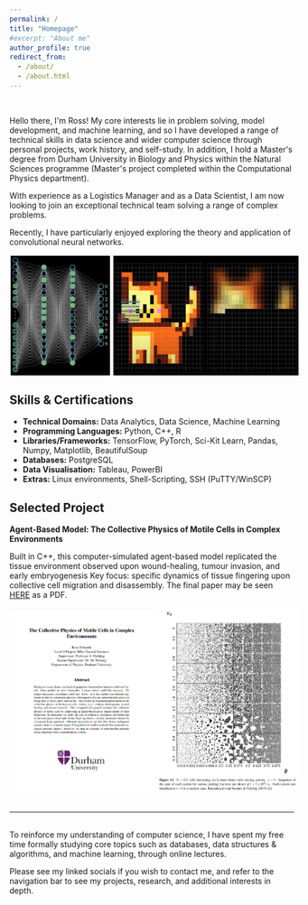 ```yaml
---
permalink: /
title: "Homepage"
#excerpt: "About me"
author_profile: true
redirect_from: 
  - /about/
  - /about.html
---
```


<br>

Hello there, I'm Ross! My core interests lie in problem solving, model development, and machine learning, and so I have developed a range of technical skills in data science and wider computer science through personal projects, work history, and self-study. In addition, I hold a Master's degree from Durham University in Biology and Physics within the Natural Sciences programme (Master's project completed within the Computational Physics department). 

With experience as a Logistics Manager and as a Data Scientist, I am now looking to join an exceptional technical team solving a range of complex problems. 

Recently, I have particularly enjoyed exploring the theory and application of convolutional neural networks.
<br>
<div style="display: flex;">
  <img src="/images/Neural_Network.png" alt="Image 2" style="width: 35%; border: 2px solid white; margin-right: 2px;">
  <img src="/images/Convolution.png" alt="Image 1" style="width: 65%; border: 2px solid white;">
</div>

<h2> Skills & Certifications </h2>

* **Technical Domains:** Data Analytics, Data Science, Machine Learning
* **Programming Languages:** Python, C++, R
* **Libraries/Frameworks:** TensorFlow, PyTorch, Sci-Kit Learn, Pandas, Numpy, Matplotlib, BeautifulSoup 
* **Databases:** PostgreSQL
* **Data Visualisation:** Tableau, PowerBI
* **Extras:** Linux environments, Shell-Scripting, SSH (PuTTY/WinSCP)

<!-- Quant/Hedge Fund Data Engineer: Fundamentals + Java/C#/C++, NoSQL, Restful/Fast API, Django/Flask, Dash, Credit/Derivatives/Options Course, Terraform, most common leetcode questions...

need git + open source contributions
  -->

<!-- <h2> Selected Experience </h2>

**Kubrick Group - Data Engineer (Awaiting Start)**

Here, my focus early on will be on internal projects and comprehensive training in data modelling, databases, cloud engineering, cyber security, and more. From then on I will begin to engage with clients as a consultant in the broad field of data engineering, data science, and machine learning where I will have the opportunity to transform businesses and optimise internal pipelines.

-->

<h2> Selected Project </h2>

**Agent-Based Model: The Collective Physics of Motile Cells in Complex Environments**

Built in C++, this computer-simulated agent-based model replicated the tissue environment observed upon wound-healing, tumour invasion, and early embryogenesis
Key focus: specific dynamics of tissue fingering upon collective cell migration and disassembly. The final paper may be seen [HERE](/files/Computational_Physics_Thesis.pdf) as a PDF.

<div style="display: flex;">
  <img src="/images/Diss_Cover.png" alt="Image 1" style="width: 50%; border: 2px solid white; margin-right: 2px;">
  <img src="/images/Simulation.png" alt="Image 2" style="width: 50%; border: 2px solid white;">
</div>

<br>

---
<br>
<!--My natural sciences background has given me a concrete foundation in advanced mathematics and statistics which is crucial in understanding machine learning theory and the wider tech domain. In addition, the time I spent undertaking individual and team research projects provided me with the core tools for data analysis, data science, and proper documentation.--> 
To reinforce my understanding of computer science, I have spent my free time formally studying core topics such as databases, data structures & algorithms, and machine learning, through online lectures.

<!--
* CMU15445 - Intro to Database Systems
* CS161 - Design and Analysis of Algorithms 
* CS166 - Data Structures
* CS229 - Machine Learning
-->

<br>

Please see my linked socials if you wish to contact me, and refer to the navigation bar to see my projects, research, and additional interests in depth.

<!--My career is just beginning but I have a well-defined set of goals I hope to achieve. Looking forward I will continue to develop my data engineering, data science, and machine learning skills until I am confident in the specific domain I would like to specialise in, and at present I feel drawn to reinforcement learning due to the near-infinite scale of complexity and intrigue it offers. From this point, I aim to apply innovative machine learning model solutions to change the way the world approaches problems I am passionate about. I hope to build something truly meaningful that transforms a business or industry and later submit it to a top conference where I can share my research and ideas.-->

<!--

* CS106A - Programming Methodologies 
* CS106X - Programming Abstractions
* CS107 - Computer Organisation and Systems
* CS110 - Principles of Computer Systems
* CS145 - Data Management and Data Systems 
* CS229B - Machine Learning for Sequence Modelling
* CS230 - Deep Learning
* CS231N - Deep Learning for Computer Vision

-->



